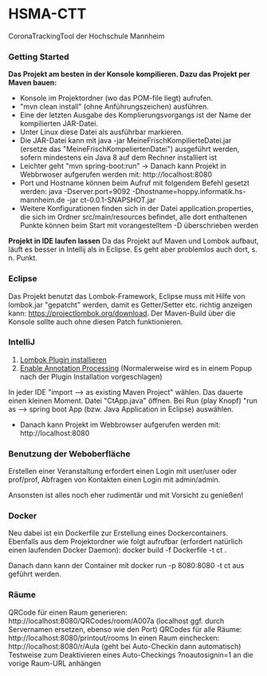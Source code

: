 # HSMA-CTT
CoronaTrackingTool der Hochschule Mannheim

### Getting Started
**Das Projekt am besten in der Konsole kompilieren. Dazu das Projekt per Maven bauen:**
- Konsole im Projektordner (wo das POM-file liegt) aufrufen.
- "mvn clean install" (ohne Anführungszeichen) ausführen. 
- Eine der letzten Ausgabe des Komplierungsvorgangs ist der Name der kompilierten JAR-Datei.
- Unter Linux diese Datei als ausführbar markieren.
- Die JAR-Datei kann mit java -jar MeineFrischKompilierteDatei.jar (ersetze das "MeineFrischKompeliertenDatei") ausgeführt werden, sofern mindestens ein Java 8 auf dem Rechner installiert ist
- Leichter geht "mvn spring-boot:run"
-> Danach kann Projekt in Webbrwoser aufgerufen werden mit: http://localhost:8080
- Port und Hostname können beim Aufruf mit folgendem Befehl gesetzt werden: java -Dserver.port=9092 -Dhostname=hoppy.informatik.hs-mannheim.de -jar ct-0.0.1-SNAPSHOT.jar
- Weitere Konfigurationen finden sich in der Datei application.properties, die sich im Ordner src/main/resources befindet, alle dort enthaltenen Punkte können beim Start mit vorangestelltem -D überschrieben werden

**Projekt in IDE laufen lassen**
Da das Projekt auf Maven und Lombok aufbaut, läuft es besser in Intellij als in Eclipse. Es geht aber problemlos auch dort, s. n. Punkt.

### Eclipse

Das Projekt benutzt das Lombok-Framework, Eclipse muss mit Hilfe von lombok.jar "gepatcht" werden, damit es Getter/Setter etc. richtig anzeigen kann: https://projectlombok.org/download. Der Maven-Build über die Konsole sollte auch ohne diesen Patch funktionieren.

### IntelliJ

1. [Lombok Plugin installieren](https://projectlombok.org/setup/intellij)
2. [Enable Annotation Processing](https://stackoverflow.com/a/41166240) (Normalerweise wird es in einem Popup nach der Plugin Installation vorgeschlagen)

In jeder IDE "import --> as existing Maven Project" wählen. Das dauerte einen kleinen Moment. Datei "CtApp.java" öffnen. Bei Run (play Knopf) "run as --> spring boot App (bzw. Java Application in Eclipse) auswählen.

- Danach kann Projekt im Webbrowser aufgerufen werden mit: http://localhost:8080


### Benutzung der Weboberfläche
Erstellen einer Veranstaltung erfordert einen Login mit user/user oder prof/prof, Abfragen von Kontakten einen Login mit admin/admin.

Ansonsten ist alles noch eher rudimentär und mit Vorsicht zu genießen!

### Docker
Neu dabei ist ein Dockerfile zur Erstellung eines Dockercontainers. Ebenfalls aus dem Projektordner wie folgt aufrufbar (erfordert natürlich einen laufenden Docker Daemon): docker build -f Dockerfile -t ct .

Danach dann kann der Container mit docker run -p 8080:8080 -t ct aus geführt werden.


### Räume
QRCode für einen Raum generieren: http://localhost:8080/QRCodes/room/A007a (localhost ggf. durch Servernamen ersetzen, ebenso wie den Port)
QRCodes für alle Räume: http://localhost:8080/printout/rooms
In einen Raum einchecken: http://localhost:8080/r/Aula (geht bei Auto-Checkin dann automatisch)
Testweise zum Deaktivieren eines Auto-Checkings ?noautosignin=1 an die vorige Raum-URL anhängen

